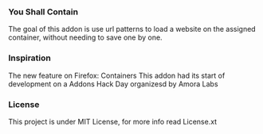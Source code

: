 ### You Shall Contain

The goal of this addon is use url patterns to load
a website on the assigned container, without needing
to save one by one.

### Inspiration
The new feature on Firefox: Containers
This addon had its start of development on a
Addons Hack Day organizesd by Amora Labs

### License
This project is under MIT License, for more info read License.xt
